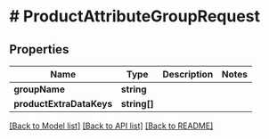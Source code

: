 # # ProductAttributeGroupRequest

## Properties

Name | Type | Description | Notes
------------ | ------------- | ------------- | -------------
**groupName** | **string** |  |
**productExtraDataKeys** | **string[]** |  |

[[Back to Model list]](../../README.md#models) [[Back to API list]](../../README.md#endpoints) [[Back to README]](../../README.md)
